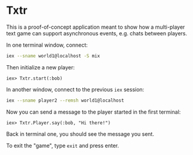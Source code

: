 # Txtr

This is a proof-of-concept application meant to show how a multi-player text game
can support asynchronous events, e.g. chats between players.

In one terminal window, connect:

```sh
iex --sname world1@localhost -S mix
```

Then initialize a new player:

```iex
iex> Txtr.start(:bob)
```

In another window, connect to the previous `iex` session:

```sh
iex --sname player2 --remsh world1@localhost
```

Now you can send a message to the player started in the first terminal:

```iex
iex> Txtr.Player.say(:bob, "Hi there!")
```

Back in terminal one, you should see the message you sent.

To exit the "game", type `exit` and press enter.
